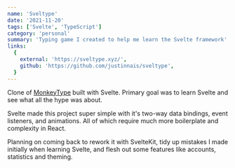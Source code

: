 ```yaml
---
name: 'Sveltype'
date: '2021-11-20'
tags: ['Svelte', 'TypeScript']
category: 'personal'
summary: 'Typing game I created to help me learn the Svelte framework'
links:
  {
    external: 'https://sveltype.xyz/',
    github: 'https://github.com/justinnais/sveltype',
  }
---
```


Clone of [MonkeyType](https://monkeytype.com) built with Svelte. Primary goal was to learn Svelte and see what all the hype was about.

Svelte made this project super simple with it's two-way data bindings, event listeners, and animations. All of which require much more boilerplate and complexity in React.

Planning on coming back to rework it with SvelteKit, tidy up mistakes I made initially when learning Svelte, and flesh out some features like accounts, statistics and theming.
